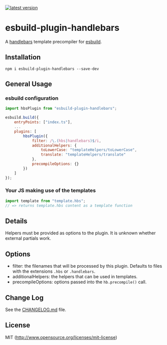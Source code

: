 [![latest version](https://img.shields.io/npm/v/@lighthousesystems/esbuild-plugin-handlebars)](https://www.npmjs.com/package/@lighthousesystems/esbuild-plugin-handlebars)

# esbuild-plugin-handlebars

A [handlebars](http://handlebarsjs.com) template precompiler for [esbuild](https://esbuild.github.io).

## Installation

`npm i esbuild-plugin-handlebars --save-dev`

## General Usage

### esbuild configuration

```javascript
import hbsPlugin from "esbuild-plugin-handlebars";

esbuild.build({
    entryPoints: ["index.ts"],
    ...
    plugins: [
        hbsPlugin({
            filter: /\.(hbs|handlebars)$/i,
            additionalHelpers: {
                toLowerCase: "templateHelpers/toLowerCase",
                translate: "templateHelpers/translate"
            },
            precompileOptions: {}
        })
    ]
});
```

### Your JS making use of the templates

```javascript
import template from "template.hbs";
// => returns template.hbs content as a template function
```

## Details

Helpers must be provided as options to the plugin.
It is unknown whether external partials work.

## Options

- filter: the filenames that will be processed by this plugin. Defaults to files with the extensions `.hbs` or `.handlebars`.
- additionalHelpers: the helpers that can be used in templates.
- precompileOptions: options passed into the `hb.precompile()` call.

## Change Log

See the [CHANGELOG.md](https://github.com/lighthousesystems/esbuild-plugin-handlebars/blob/master/CHANGELOG.md) file.

## License

MIT (http://www.opensource.org/licenses/mit-license)
